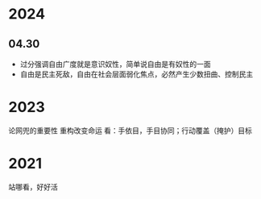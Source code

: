 # 2024
## 04.30
* 过分强调自由广度就是意识奴性，简单说自由是有奴性的一面
* 自由是民主死敌，自由在社会层面弱化焦点，必然产生少数扭曲、控制民主

# 2023
论网兜的重要性
重构改变命运
看：手依目，手目协同；行动覆盖（掩护）目标

# 2021
站哪看，好好活
